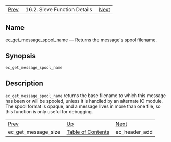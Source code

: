|     |     |     |
| --- | --- | --- |
| [Prev](sieve.ref.ec_get_message_size)  | 16.2. Sieve Function Details |  [Next](sieve.ref.ec_header_add) |

<a name="sieve.ref.ec_get_message_spool_name"></a>
## Name

ec_get_message_spool_name — Returns the message's spool filename.

## Synopsis

`ec_get_message_spool_name`

<a name="idp29802960"></a>
## Description

`ec_get_message_spool_name` returns the base filename to which this message has been or will be spooled, unless it is handled by an alternate IO module. The spool format is opaque, and a message lives in more than one file, so this function is only useful for debugging.


|     |     |     |
| --- | --- | --- |
| [Prev](sieve.ref.ec_get_message_size)  | [Up](sieve.ref.files) |  [Next](sieve.ref.ec_header_add) |
| ec_get_message_size  | [Table of Contents](index) |  ec_header_add |
